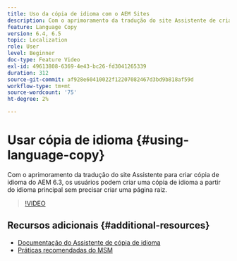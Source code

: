 ```yaml
---
title: Uso da cópia de idioma com o AEM Sites
description: Com o aprimoramento da tradução do site Assistente de criação de cópia de idioma do AEM, os usuários podem criar uma cópia de idioma a partir do idioma principal sem precisar criar uma página raiz.
feature: Language Copy
version: 6.4, 6.5
topic: Localization
role: User
level: Beginner
doc-type: Feature Video
exl-id: 49613808-6369-4e43-bc26-fd3041265339
duration: 312
source-git-commit: af928e60410022f12207082467d3bd9b818af59d
workflow-type: tm+mt
source-wordcount: '75'
ht-degree: 2%

---
```


# Usar cópia de idioma {#using-language-copy}

Com o aprimoramento da tradução do site Assistente para criar cópia de idioma do AEM 6.3, os usuários podem criar uma cópia de idioma a partir do idioma principal sem precisar criar uma página raiz.

>[!VIDEO](https://video.tv.adobe.com/v/17116?quality=12&learn=on)

## Recursos adicionais {#additional-resources}

* [Documentação do Assistente de cópia de idioma](https://helpx.adobe.com/experience-manager/6-5/sites/administering/using/tc-wizard.html)
* [Práticas recomendadas do MSM](https://helpx.adobe.com/experience-manager/6-5/sites/administering/using/msm-best-practices.html)

